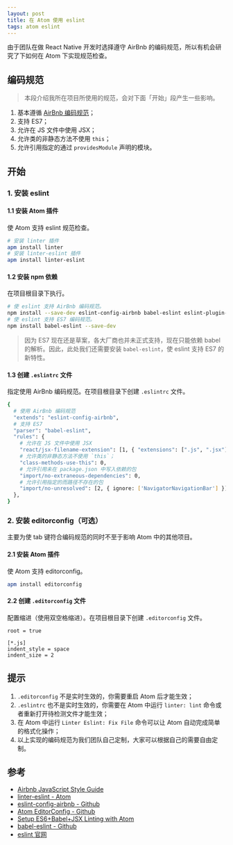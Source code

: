 ```yaml
---
layout: post
title: 在 Atom 使用 eslint
tags: atom eslint
---
```


由于团队在做 React Native 开发时选择遵守 AirBnb 的编码规范，所以有机会研究了下如何在 Atom 下实现规范检查。

## 编码规范

> 本段介绍我所在项目所使用的规范，会对下面「开始」段产生一些影响。

1. 基本遵循 [AirBnb 编码规范](https://github.com/airbnb/javascript)；
2. 支持 ES7；
3. 允许在 JS 文件中使用 JSX；
4. 允许类的非静态方法不使用 `this`；
5. 允许引用指定的通过 `providesModule` 声明的模块。

## 开始

### 1. 安装 eslint

#### 1.1 安装 Atom 插件

使 Atom 支持 eslint 规范检查。

```bash
# 安装 linter 插件
apm install linter
# 安装 linter-eslint 插件
apm install linter-eslint
```

#### 1.2 安装 npm 依赖

在项目根目录下执行。

```bash
# 使 eslint 支持 AirBnb 编码规范。
npm install --save-dev eslint-config-airbnb babel-eslint eslint-plugin-react
# 使 eslint 支持 ES7 编码规范。
npm install babel-eslint --save-dev
```

> 因为 ES7 现在还是草案，各大厂商也并未正式支持，现在只能依赖 babel 的解析。因此，此处我们还需要安装 `babel-eslint`，使 eslint 支持 ES7 的新特性。

#### 1.3 创建 `.eslintrc` 文件

指定使用 AirBnb 编码规范。在项目根目录下创建 `.eslintrc` 文件。

```bash
{
  # 使用 AirBnb 编码规范
  "extends": "eslint-config-airbnb",
  # 支持 ES7
  "parser": "babel-eslint",
  "rules": {
    # 允许在 JS 文件中使用 JSX
    "react/jsx-filename-extension": [1, { "extensions": [".js", ".jsx"] }],
    # 允许类的非静态方法不使用 `this`；
    "class-methods-use-this": 0,
    # 允许引用未在 package.json 中写入依赖的包
    "import/no-extraneous-dependencies": 0,
    # 允许引用指定的而路径不存在的包
    "import/no-unresolved": [2, { ignore: ['NavigatorNavigationBar'] }]
  },
}
```

### 2. 安装 editorconfig（可选）

主要为使 tab 键符合编码规范的同时不至于影响 Atom 中的其他项目。

#### 2.1 安装 Atom 插件

使 Atom 支持 editorconfig。

```bash
apm install editorconfig
```

#### 2.2 创建 `.editorconfig` 文件

配置缩进（使用双空格缩进）。在项目根目录下创建 `.editorconfig` 文件。

```
root = true

[*.js]
indent_style = space
indent_size = 2
```

## 提示

1. `.editorconfig` 不是实时生效的，你需要重启 Atom 后才能生效；
2. `.eslintrc` 也不是实时生效的，你需要在 Atom 中运行 `linter: lint` 命令或者重新打开待检测文件才能生效；
3. 在 Atom 中运行 `Linter Eslint: Fix File` 命令可以让 Atom 自动完成简单的格式化操作；
4. 以上实现的编码规范为我们团队自己定制，大家可以根据自己的需要自由定制。


## 参考

- [Airbnb JavaScript Style Guide](https://github.com/airbnb/javascript)
- [linter-eslint - Atom](https://atom.io/packages/linter-eslint)
- [eslint-config-airbnb - Github](https://github.com/airbnb/javascript/tree/master/packages/eslint-config-airbnb)
- [Atom EditorConfig - Github](https://github.com/sindresorhus/atom-editorconfig)
- [Setup ES6+Babel+JSX Linting with Atom](https://gist.github.com/darokel/90fe5c8ad8df5efcab6b)
- [babel-eslint - Github](https://github.com/babel/babel-eslint)
- [eslint 官网](http://eslint.org/)
